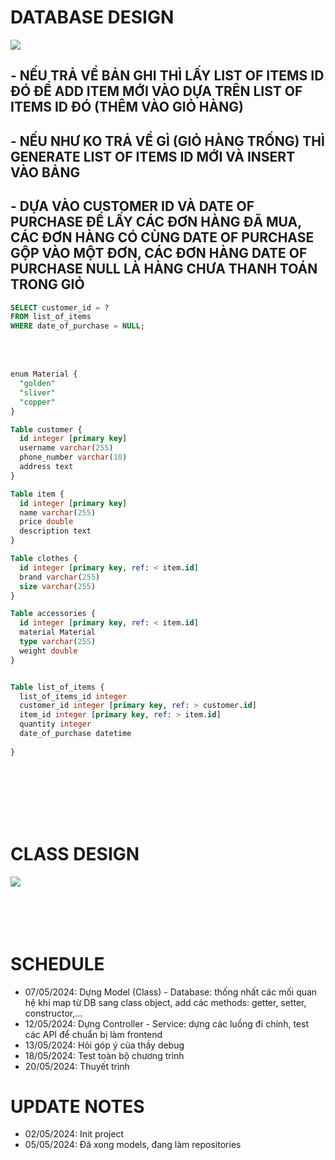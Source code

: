 
<h1>DATABASE DESIGN</h1>
<image src="Design/db.png"></image>

<h2>- NẾU TRẢ VỀ BẢN GHI THÌ LẤY LIST OF ITEMS ID ĐÓ ĐỂ ADD ITEM MỚI VÀO DỰA TRÊN LIST OF ITEMS ID ĐÓ (THÊM VÀO GIỎ HÀNG)</h2>
<h2>- NẾU NHƯ KO TRẢ VỀ GÌ (GIỎ HÀNG TRỐNG) THÌ GENERATE LIST OF ITEMS ID MỚI VÀ INSERT VÀO BẢNG</h2>
<h2>- DỰA VÀO CUSTOMER ID VÀ DATE OF PURCHASE ĐỂ LẤY CÁC ĐƠN HÀNG ĐÃ MUA, CÁC ĐƠN HÀNG CÓ CÙNG DATE OF PURCHASE GỘP VÀO MỘT ĐƠN, CÁC ĐƠN HÀNG DATE OF PURCHASE NULL LÀ HÀNG CHƯA THANH TOÁN TRONG GIỎ</h2>

```sql
SELECT customer_id = ? 
FROM list_of_items
WHERE date_of_purchase = NULL;
```
<br/>
<br/>

```sql
enum Material {
  "golden" 
  "sliver"
  "copper"
}

Table customer {
  id integer [primary key]
  username varchar(255)
  phone_number varchar(10)
  address text
}

Table item {
  id integer [primary key]
  name varchar(255)
  price double
  description text
}

Table clothes {
  id integer [primary key, ref: < item.id]
  brand varchar(255)
  size varchar(255)
}

Table accessories {
  id integer [primary key, ref: < item.id]
  material Material
  type varchar(255)
  weight double
}


Table list_of_items {
  list_of_items_id integer
  customer_id integer [primary key, ref: > customer.id]
  item_id integer [primary key, ref: > item.id]
  quantity integer
  date_of_purchase datetime
  
}
```

<br/>
<br/>
<br/>
<br/>
<br/>

<h1>CLASS DESIGN</h1>
<image src="Design/classDesign.png"></image>


<br/>
<br/>
<br/>
<br/>
<br/>

<h1>SCHEDULE</h1>
<ul>
    <li>07/05/2024: Dựng Model (Class) - Database: thống nhất các mối quan hệ khi map từ DB sang class object, add các methods: getter, setter, constructor,...</li>
    <li>12/05/2024: Dựng Controller - Service: dựng các luồng đi chính, test các API để chuẩn bị làm frontend</li>
    <li>13/05/2024: Hỏi góp ý của thầy debug</li>
    <li>18/05/2024: Test toàn bộ chương trình</li>
    <li>20/05/2024: Thuyết trình</li>
</ul>

<h1>UPDATE NOTES</h1>
<ul>
    <li>02/05/2024: Init project</li>
    <li>05/05/2024: Đã xong models, đang làm repositories</li>
</ul>
